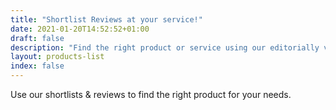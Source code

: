 ```yaml
---
title: "Shortlist Reviews at your service!"
date: 2021-01-20T14:52:52+01:00
draft: false
description: "Find the right product or service using our editorially vetted lists."
layout: products-list
index: false
---
```


Use our shortlists & reviews to find the right product for your needs.
